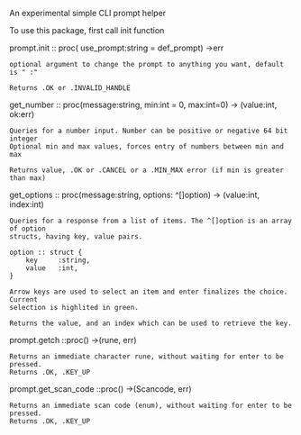 An experimental simple CLI prompt helper

To use this package, first call init function

prompt.init :: proc( use_prompt:string = def_prompt) ->err

	optional argument to change the prompt to anything you want, default is " :"

	Returns .OK or .INVALID_HANDLE


get_number :: proc(message:string, min:int = 0, max:int=0) -> (value:int, ok:err)

	Queries for a number input. Number can be positive or negative 64 bit integer
	Optional min and max values, forces entry of numbers between min and max

	Returns value, .OK or .CANCEL or a .MIN_MAX error (if min is greater than max)


get_options :: proc(message:string, options: ^[]option) -> (value:int, index:int)

	Queries for a response from a list of items. The ^[]option is an array of option
	structs, having key, value pairs.

	option :: struct {
		key		:string,
		value	:int,
	}

	Arrow keys are used to select an item and enter finalizes the choice. Current
	selection is highlited in green.
	
	Returns the value, and an index which can be used to retrieve the key.


prompt.getch ::proc() ->(rune, err)
	
	Returns an immediate character rune, without waiting for enter to be pressed.
	Returns .OK, .KEY_UP


prompt.get_scan_code ::proc() ->(Scancode, err)

	Returns an immediate scan code (enum), without waiting for enter to be pressed.
	Returns .OK, .KEY_UP



